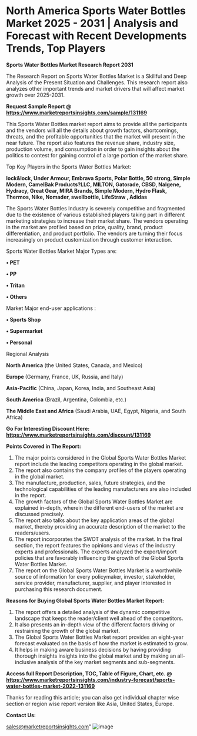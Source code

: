 # North America Sports Water Bottles Market 2025 - 2031 | Analysis and Forecast with Recent Developments Trends, Top Players

<strong>Sports Water Bottles Market Research Report 2031</strong>

The Research Report on Sports Water Bottles Market is a Skillful and Deep Analysis of the Present Situation and Challenges. This research report also analyzes other important trends and market drivers that will affect market growth over 2025-2031.

<strong>Request Sample Report @ <a href=https://www.marketreportsinsights.com/sample/131169>https://www.marketreportsinsights.com/sample/131169</a></strong>

This Sports Water Bottles market report aims to provide all the participants and the vendors will all the details about growth factors, shortcomings, threats, and the profitable opportunities that the market will present in the near future. The report also features the revenue share, industry size, production volume, and consumption in order to gain insights about the politics to contest for gaining control of a large portion of the market share.

Top Key Players in the Sports Water Bottles Market:

<strong>lock&lock, Under Armour, Embrava Sports, Polar Bottle, 50 strong, Simple Modern, CamelBak Products?LLC, MILTON, Gatorade, CBSD, Nalgene, Hydracy, Great Gear, MIRA Brands, Simple Modern, Hydro Flask, Thermos, Nike, Nomader, swellbottle, LifeStraw , Adidas</strong>

The Sports Water Bottles Industry is severely competitive and fragmented due to the existence of various established players taking part in different marketing strategies to increase their market share. The vendors operating in the market are profiled based on price, quality, brand, product differentiation, and product portfolio. The vendors are turning their focus increasingly on product customization through customer interaction.

Sports Water Bottles Market Major Types are:

<strong>• PET

• PP

• Tritan

• Others</strong>

Market Major end-user applications :

<strong>• Sports Shop

• Supermarket

• Personal</strong>

Regional Analysis

</u><strong><b>North America</b></strong> (the United States, Canada, and Mexico)

<strong><b>Europe </b></strong>(Germany, France, UK, Russia, and Italy)

<strong><b>Asia-Pacific</b></strong> (China, Japan, Korea, India, and Southeast Asia)

<strong><b>South America</b></strong> (Brazil, Argentina, Colombia, etc.)

<strong><b>The Middle East and Africa</b></strong> (Saudi Arabia, UAE, Egypt, Nigeria, and South Africa)

<strong>Go For Interesting Discount Here: <a href=https://www.marketreportsinsights.com/discount/131169>https://www.marketreportsinsights.com/discount/131169</a></strong>

<strong>Points Covered in The Report:</strong>
<ol>
  <li>The major points considered in the Global Sports Water Bottles Market report include the leading competitors operating in the global market.</li>
  <li>The report also contains the company profiles of the players operating in the global market.</li>
  <li>The manufacture, production, sales, future strategies, and the technological capabilities of the leading manufacturers are also included in the report.</li>
  <li>The growth factors of the Global Sports Water Bottles Market are explained in-depth, wherein the different end-users of the market are discussed precisely.</li>
  <li>The report also talks about the key application areas of the global market, thereby providing an accurate description of the market to the readers/users.</li>
  <li>The report incorporates the SWOT analysis of the market. In the final section, the report features the opinions and views of the industry experts and professionals. The experts analyzed the export/import policies that are favorably influencing the growth of the Global Sports Water Bottles Market.</li>
  <li>The report on the Global Sports Water Bottles Market is a worthwhile source of information for every policymaker, investor, stakeholder, service provider, manufacturer, supplier, and player interested in purchasing this research document.</li>
</ol>
<strong>Reasons for Buying Global Sports Water Bottles Market Report:</strong>

<ol>
  <li>The report offers a detailed analysis of the dynamic competitive landscape that keeps the reader/client well ahead of the competitors.</li>
  <li>It also presents an in-depth view of the different factors driving or restraining the growth of the global market.</li>
  <li>The Global Sports Water Bottles Market report provides an eight-year forecast evaluated on the basis of how the market is estimated to grow.</li>
  <li>It helps in making aware business decisions by having providing thorough insights insights into the global market and by making an all-inclusive analysis of the key market segments and sub-segments.</li>
</ol>
<strong>Access full Report Description, TOC, Table of Figure, Chart, etc. @ <a href=https://www.marketreportsinsights.com/industry-forecast/sports-water-bottles-market-2022-131169>https://www.marketreportsinsights.com/industry-forecast/sports-water-bottles-market-2022-131169</a></strong>


Thanks for reading this article; you can also get individual chapter wise section or region wise report version like Asia, United States, Europe.

<strong>Contact Us:</strong>

sales@marketreportsinsights.com"
![image](https://github.com/user-attachments/assets/5d3f4824-77c2-4485-986e-a673a64b8343)
